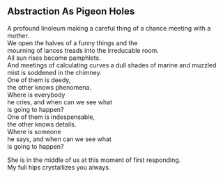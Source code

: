 Abstraction As Pigeon Holes
---------------------------
A profound linoleum making a careful thing of a chance meeting with a mother.  
We open the halves of a funny things and the  
mourning of lances treads into the irreducable room.  
All sun rises become pamphlets.  
And meetings of calculating curves a dull shades of marine and muzzled mist is soddened in the chimney.  
One of them is deedy,  
the other knows phenomena.  
Where is everybody  
he cries, and when can we see what  
is going to happen?  
One of them is indespensable,  
the other knows details.  
Where is someone  
he says, and when can we see what  
is going to happen?  
  
She is in the middle of us at this moment of first responding.  
My full hips crystallizes you always.  
